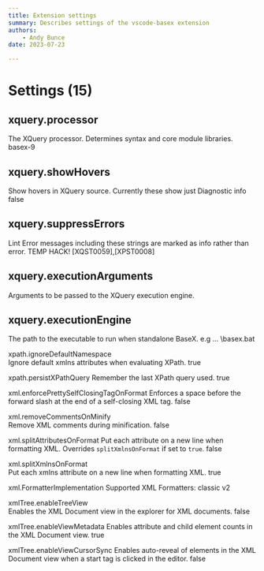 ```yaml
---
title: Extension settings
summary: Describes settings of the vscode-basex extension
authors:
    - Andy Bunce
date: 2023-07-23

---
```

# Settings (15)

## xquery.processor	
The XQuery processor. Determines syntax and core module libraries.	basex-9

## xquery.showHovers
Show hovers in XQuery source. Currently these show just Diagnostic info	false

## xquery.suppressErrors
Lint Error messages including these strings are marked as info rather than error. 
TEMP HACK!	[XQST0059],[XPST0008]

## xquery.executionArguments
Arguments to be passed to the XQuery execution engine.

## xquery.executionEngine
The path to the executable to run when standalone BaseX. e.g ... \basex.bat	

xpath.ignoreDefaultNamespace	
Ignore default xmlns attributes when evaluating XPath.	true


xpath.persistXPathQuery	
Remember the last XPath query used.	true

xml.enforcePrettySelfClosingTagOnFormat
Enforces a space before the forward slash at the end of a self-closing XML tag.	
false

xml.removeCommentsOnMinify	
Remove XML comments during minification.	false

xml.splitAttributesOnFormat	
Put each attribute on a new line when formatting XML. Overrides `splitXmlnsOnFormat` if set to `true`.	false

xml.splitXmlnsOnFormat	
Put each xmlns attribute on a new line when formatting XML.	true

xml.FormatterImplementation	
Supported XML Formatters: classic	v2

xmlTree.enableTreeView	
Enables the XML Document view in the explorer for XML documents.	false

xmlTree.enableViewMetadata
Enables attribute and child element counts in the XML Document view.	true

xmlTree.enableViewCursorSync
Enables auto-reveal of elements in the XML Document view when a start tag is clicked in the editor.	false